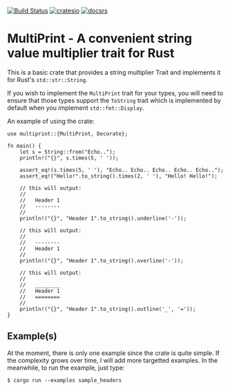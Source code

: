 [![Build Status](https://travis-ci.org/carribus/rust-multiprint.svg?branch=master)](https://travis-ci.org/carribus/rust-multiprint)
[![cratesio](https://img.shields.io/badge/crates.io-v0.1.1-orange.svg?longCache=true)](https://crates.io/crates/multiprint)
[![docsrs](https://docs.rs/multiprint/badge.svg)](https://docs.rs/multiprint)

# MultiPrint - A convenient string value multiplier trait for Rust

This is a basic crate that provides a string multiplier Trait and implements it 
for Rust's `std::str::String`. 

If you wish to implement the `MultiPrint` trait for your types, you will need 
to ensure that those types support the `ToString` trait which is implemented 
by default when you implement `std::fmt::Display`.

An example of using the crate:

```
use multiprint::{MultiPrint, Decorate};

fn main() {
    let s = String::from("Echo..");
    println!("{}", s.times(5, ' '));

    assert_eq!(s.times(5, ' '), "Echo.. Echo.. Echo.. Echo.. Echo..");
    assert_eq!("Hello!".to_string().times(2, ' '), "Hello! Hello!");

    // this will output:
    //
    //   Header 1
    //   --------
    //
    println!("{}", "Header 1".to_string().underline('-'));

    // this will output:
    //
    //   --------
    //   Header 1
    //
    println!("{}", "Header 1".to_string().overline('-'));

    // this will output:
    //
    //   ________
    //   Header 1
    //   ========
    //
    println!("{}", "Header 1".to_string().outline('_', '='));
}
```

## Example(s)

At the moment, there is only one example since the crate is quite simple. If the complexity grows over time,
I will add more targetted examples. In the meanwhile, to run the example, just type:

```
$ cargo run --examples sample_headers
```
